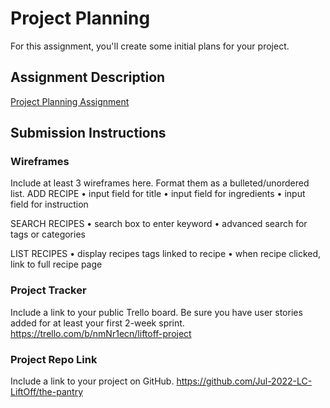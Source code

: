 # Project Planning
For this assignment, you'll create some initial plans for your project.

## Assignment Description
[Project Planning Assignment](https://education.launchcode.org/liftoff/modules/assignments/project-planning)

## Submission Instructions

### Wireframes

Include at least 3 wireframes here. Format them as a bulleted/unordered list.
ADD RECIPE
• input field for title
• input field for ingredients
• input field for instruction

SEARCH RECIPES
• search box to enter keyword
• advanced search for tags or categories

LIST RECIPES
• display recipes tags linked to recipe
• when recipe clicked, link to full recipe page

### Project Tracker

Include a link to your public Trello board. Be sure you have user stories added for at least your first 2-week sprint.
https://trello.com/b/nmNr1ecn/liftoff-project

### Project Repo Link

Include a link to your project on GitHub.
https://github.com/Jul-2022-LC-LiftOff/the-pantry
